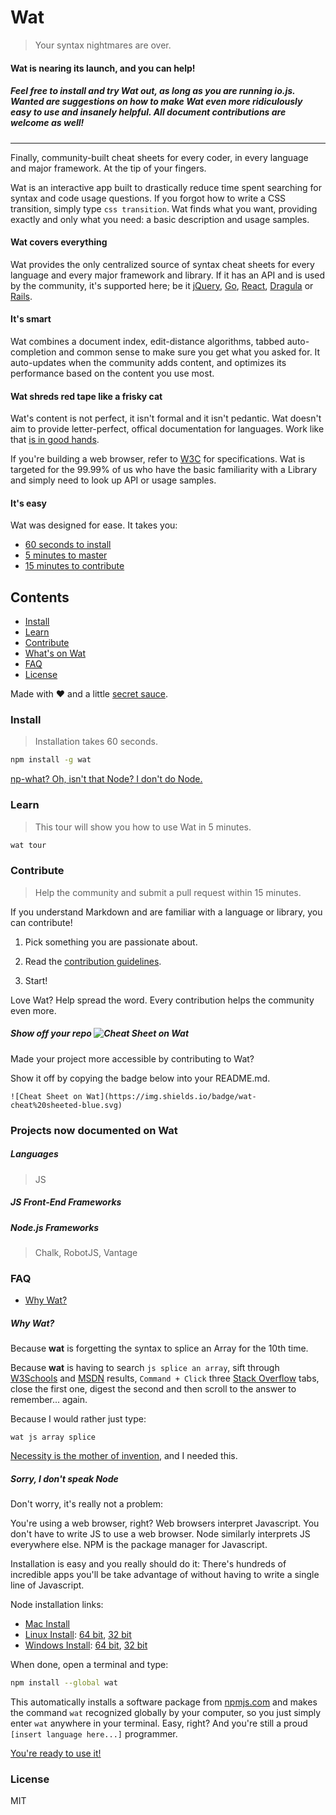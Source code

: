 # Wat

> Your syntax nightmares are over.

#### Wat is nearing its launch, and you can help!

##### Feel free to install and try Wat out, as long as you are running io.js. Wanted are suggestions on how to make Wat even more ridiculously easy to use and insanely helpful. All document contributions are welcome as well!

---

Finally, community-built cheat sheets for every coder, in every language and major framework. At the tip of your fingers.

Wat is an interactive app built to drastically reduce time spent searching for syntax and code usage questions. If you forgot how to write a CSS transition, simply type `css transition`. Wat finds what you want, providing exactly and only what you need: a basic description and usage samples.

#### Wat covers everything

Wat provides the only centralized source of syntax cheat sheets for every language and every major framework and library. If it has an API and is used by the community, it's supported here; be it [jQuery](https://jquery.com), [Go](https://golang.org/), [React](http://facebook.github.io/react/), [Dragula](https://github.com/bevacqua/dragula) or [Rails](http://rubyonrails.org/).

#### It's smart

Wat combines a document index, edit-distance algorithms, tabbed auto-completion and common sense to make sure you get what you asked for. It auto-updates when the community adds content, and optimizes its performance based on the content you use most.

#### Wat shreds red tape like a frisky cat

Wat's content is not perfect, it isn't formal and it isn't pedantic. Wat doesn't aim to provide letter-perfect, offical documentation for languages. Work like that [is in good hands](https://developer.mozilla.org/en-US/).

If you're building a web browser, refer to [W3C](http://www.w3.org/) for specifications. Wat is targeted for the 99.99% of us who have the basic familiarity with a Library and simply need to look up API or usage samples. 

#### It's easy

Wat was designed for ease. It takes you:

- [60 seconds to install](#install)
- [5 minutes to master](#learn)
- [15 minutes to contribute](#contribute)

## Contents

- [Install](#install)
- [Learn](#learn)
- [Contribute](#contribute)
- [What's on Wat](#projects-now-documented-on-wat)
- [FAQ](#faq)
- [License](#license)

Made with :heart: and a little [secret sauce](https://github.com/dthree/vantage).

### Install

> Installation takes 60 seconds.

```bash
npm install -g wat
```
[np-what? Oh, isn't that Node? I don't do Node.](#sorry-i-dont-speak-node)

### Learn

> This tour will show you how to use Wat in 5 minutes.

```bash
wat tour
```

### Contribute

> Help the community and submit a pull request within 15 minutes.

If you understand Markdown and are familiar with a language or library, you can contribute!

1. Pick something you are passionate about.

2. Read the [contribution guidelines](https://github.com/dthree/wat/blob/master/editing.md).

3. Start!

Love Wat? Help spread the word. Every contribution helps the community even more.

##### Show off your repo ![Cheat Sheet on Wat](https://img.shields.io/badge/wat-cheat%20sheeted-blue.svg)

Made your project more accessible by contributing to Wat? 

Show it off by copying the badge below into your README.md.



```
![Cheat Sheet on Wat](https://img.shields.io/badge/wat-cheat%20sheeted-blue.svg)
```
### Projects now documented on Wat

##### Languages

> JS

##### JS Front-End Frameworks


##### Node.js Frameworks

> Chalk, RobotJS, Vantage

### FAQ

- [Why Wat?](#why)

##### Why Wat?

Because **wat** is forgetting the syntax to splice an Array for the 10th time.

Because **wat** is having to search `js splice an array`, sift through [W3Schools](http://www.w3fools.com/) and [MSDN](https://msdn.microsoft.com/en-US/) results, `Command + Click` three [Stack Overflow](http://stackoverflow.com/) tabs, close the first one, digest the second and then scroll to the answer to remember... again.

Because I would rather just type:

`wat js array splice`

[Necessity is the mother of invention](https://en.wikipedia.org/wiki/Necessity_is_the_mother_of_invention), and I needed this.

##### Sorry, I don't speak Node

Don't worry, it's really not a problem:

You're using a web browser, right? Web browsers interpret Javascript. You don't have to write JS to use a web browser. Node similarly interprets JS everywhere else. NPM is the package manager for Javascript. 

Installation is easy and you really should do it: There's hundreds of incredible apps you'll be take advantage of without having to write a single line of Javascript.

Node installation links:

- [Mac Install](https://nodejs.org/dist/v0.12.7/node-v0.12.7.pkg)
- [Linux Install](https://nodejs.org/dist/v0.12.7/node-v0.12.7-linux-x64.tar.gz): [64 bit](https://nodejs.org/dist/v0.12.7/node-v0.12.7-linux-x64.tar.gz), [32 bit](https://nodejs.org/dist/v0.12.7/node-v0.12.7-linux-x86.tar.gz)
- [Windows Install](https://nodejs.org/dist/v0.12.7/x64/node-v0.12.7-x64.msi): [64 bit](https://nodejs.org/dist/v0.12.7/x64/node-v0.12.7-x64.msi), [32 bit](https://nodejs.org/dist/v0.12.7/node-v0.12.7-x86.msi)

When done, open a terminal and type:

```bash
npm install --global wat
```

This automatically installs a software package from [npmjs.com](http://npmjs.com) and makes the command `wat` recognized globally by your computer, so you just simply enter `wat` anywhere in your terminal. Easy, right? And you're still a proud `[insert language here...]` programmer.

[You're ready to use it!](#learn)

### License

MIT